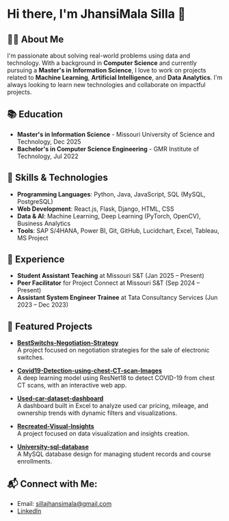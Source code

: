 # Hi there, I'm JhansiMala Silla 👋

## 👨‍💻 About Me
I'm passionate about solving real-world problems using data and technology. With a background in **Computer Science** and currently pursuing a **Master's in Information Science**, I love to work on projects related to **Machine Learning**, **Artificial Intelligence**, and **Data Analytics**. I'm always looking to learn new technologies and collaborate on impactful projects.

## 📚 Education
- **Master's in Information Science** - Missouri University of Science and Technology, Dec 2025  
- **Bachelor's in Computer Science Engineering** - GMR Institute of Technology, Jul 2022

## 🔧 Skills & Technologies
- **Programming Languages**: Python, Java, JavaScript, SQL (MySQL, PostgreSQL)
- **Web Development**: React.js, Flask, Django, HTML, CSS
- **Data & AI**: Machine Learning, Deep Learning (PyTorch, OpenCV), Business Analytics
- **Tools**: SAP S/4HANA, Power BI, Git, GitHub, Lucidchart, Excel, Tableau, MS Project

## 💼 Experience
- **Student Assistant Teaching** at Missouri S&T (Jan 2025 – Present)
- **Peer Facilitator** for Project Connect at Missouri S&T (Sep 2024 – Present)
- **Assistant System Engineer Trainee** at Tata Consultancy Services (Jun 2023 – Dec 2023)

## 📂 Featured Projects
- **[BestSwitchs-Negotiation-Strategy](https://github.com/sillajhansimala/BestSwitchs-Negotiation-Strategy)**  
  A project focused on negotiation strategies for the sale of electronic switches.
  
- **[Covid19-Detection-using-chest-CT-scan-Images](https://github.com/sillajhansimala/Covid19-Detection-using-chest-CT-scan-Images)**  
  A deep learning model using ResNet18 to detect COVID-19 from chest CT scans, with an interactive web app.
  
- **[Used-car-dataset-dashboard](https://github.com/sillajhansimala/Used-car-dataset-dashboard)**  
  A dashboard built in Excel to analyze used car pricing, mileage, and ownership trends with dynamic filters and visualizations.

- **[Recreated-Visual-Insights](https://github.com/sillajhansimala/Recreated-Visual-Insights)**  
  A project focused on data visualization and insights creation.

- **[University-sql-database](https://github.com/sillajhansimala/University-sql-database)**  
  A MySQL database design for managing student records and course enrollments.

## 📬 Connect with Me:
- Email: [sillajhansimala@gmail.com](mailto:sillajhansimala@gmail.com)
- [LinkedIn]((https://www.linkedin.com/in/jhansimala/))
